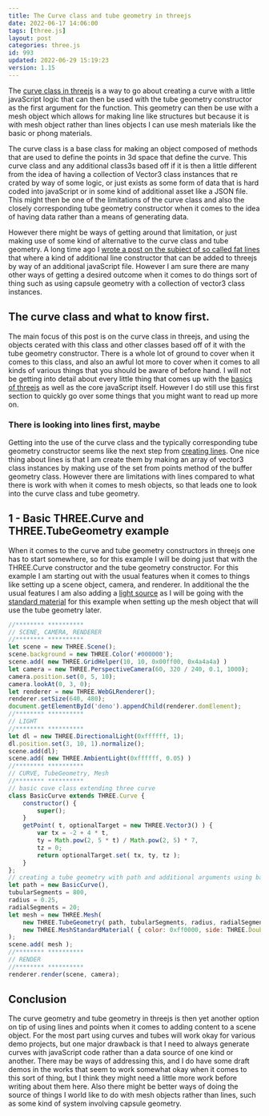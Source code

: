 ```yaml
---
title: The Curve class and tube geometry in threejs
date: 2022-06-17 14:06:00
tags: [three.js]
layout: post
categories: three.js
id: 993
updated: 2022-06-29 15:19:23
version: 1.15
---
```


The [curve class in threejs](https://threejs.org/docs/#api/en/extras/core/Curve) is a way to go about creating a curve with a little javaScript logic that can then be used with the tube geometry constructor as the first argument for the function. This geometry can then be use with a mesh object which allows for making line like structures but because it is with mesh object rather than lines objects I can use mesh materials like the basic or phong materials.

The curve class is a base class for making an object composed of methods that are used to define the points in 3d space that define the curve. This curve class and any additional class3s based off if it is then a little different from the idea of having a collection of Vector3 class instances that re crated by way of some logic, or just exists as some form of data that is hard coded into javaScript or in some kind of additional asset like a JSON file. This might then be one of the limitations of the curve class and also the closely corresponding tube geometry constructor when it comes to the idea of having data rather than a means of generating data. 

However there might be ways of getting around that limitation, or just making use of some kind of alternative to the curve class and tube geometry. A long time ago I [wrote a post on the subject of so called fat lines](/2018/11/07/threejs-line-fat-width/) that where a kind of additional line constructor that can be added to threejs by way of an additional javaScript file. However I am sure there are many other ways of getting a desired outcome when it comes to do things sort of thing such as using capsule geometry with a collection of vector3 class instances.

<!-- more -->

## The curve class and what to know first.

The main focus of this post is on the curve class in threejs, and using the objects cerated with this class and other classes based off of it with the tube geometry constructor. There is a whole lot of ground to cover when it comes to this class, and also an awful lot more to cover when it comes to all kinds of various things that you should be aware of before hand. I will not be getting into detail about every little thing that comes up with the [basics of threejs](/2018/04/04/) as well as the core javaScript itself. However I do still use this first section to quickly go over some things that you might want to read up more on.

### There is looking into lines first, maybe

Getting into the use of the curve class and the typically corresponding tube geometry constructor seems like the next step from [creating lines](/2018/04/19/threejs-line/). One nice thing about lines is that I am create them by making an array of vector3 class instances by making use of the set from points method of the buffer geometry class. However there are limitations with lines compared to what there is work with when it comes to mesh objects, so that leads one to look into the curve class and tube geometry.

## 1 - Basic THREE.Curve and THREE.TubeGeometry example

When it comes to the curve and tube geometry constructors in threejs one has to start somewhere, so for this example I will be doing just that with the THREE.Curve constructor and the tube geometry constructor. For this example I am starting out with the usual features when it comes to things like setting up a scene object, camera, and renderer. In additional the the usual features I am also adding a [light source](/2022/02/25/threejs-light/) as I will be going with the [standard material](/2021/04/27/threejs-standard-material/) for this example when setting  up the mesh object that will use the tube geometry later.

```js
//******** **********
// SCENE, CAMERA, RENDERER
//******** **********
let scene = new THREE.Scene();
scene.background = new THREE.Color('#000000');
scene.add( new THREE.GridHelper(10, 10, 0x00ff00, 0x4a4a4a) )
let camera = new THREE.PerspectiveCamera(60, 320 / 240, 0.1, 1000);
camera.position.set(0, 5, 10);
camera.lookAt(0, 3, 0);
let renderer = new THREE.WebGLRenderer();
renderer.setSize(640, 480);
document.getElementById('demo').appendChild(renderer.domElement);
//******** **********
// LIGHT
//******** **********
let dl = new THREE.DirectionalLight(0xffffff, 1);
dl.position.set(3, 10, 1).normalize();
scene.add(dl);
scene.add( new THREE.AmbientLight(0xffffff, 0.05) )
//******** **********
// CURVE, TubeGeometry, Mesh
//******** **********
// basic cuve class extending three curve
class BasicCurve extends THREE.Curve {
    constructor() {
        super();
    }
    getPoint( t, optionalTarget = new THREE.Vector3() ) {
        var tx = -2 + 4 * t,
        ty = Math.pow(2, 5 * t) / Math.pow(2, 5) * 7,
        tz = 0;
        return optionalTarget.set( tx, ty, tz );
    }
};
// creating a tube geometry with path and additional arguments using basic curve
let path = new BasicCurve(),
tubularSegments = 800,
radius = 0.25,
radialSegments = 20;
let mesh = new THREE.Mesh( 
    new THREE.TubeGeometry( path, tubularSegments, radius, radialSegments, false ), 
    new THREE.MeshStandardMaterial( { color: 0xff0000, side: THREE.DoubleSide })
);
scene.add( mesh );
//******** **********
// RENDER
//******** **********
renderer.render(scene, camera);      
```

## Conclusion

The curve geometry and tube geometry in threejs is then yet another option on tip of using lines and points when it comes to adding content to a scene object. For the most part using curves and tubes will work okay for various demo projects, but one major drawback is that I need to always generate curves with javaScript code rather than a data source of one kind or another. There may be ways of addressing this, and I do have some draft demos in the works that seem to work somewhat okay when it comes to this sort of thing, but I think they might need a little more work before writing about them here. Also there might be better ways of doing the source of things I world like to do with mesh objects rather than lines, such as some kind of system involving capsule geometry.

